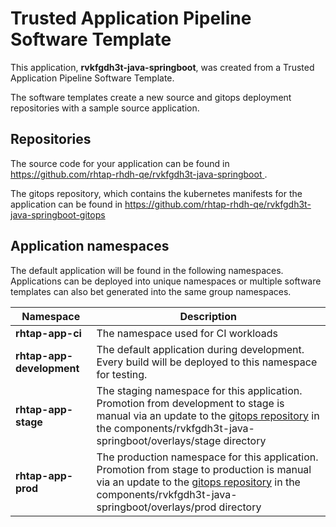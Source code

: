 # Trusted Application Pipeline Software Template

This application, **rvkfgdh3t-java-springboot**, was created from a Trusted Application Pipeline Software Template.

The software templates create a new source and gitops deployment repositories with a sample source application. 

## Repositories

The source code for your application can be found in [https://github.com/rhtap-rhdh-qe/rvkfgdh3t-java-springboot ](https://github.com/rhtap-rhdh-qe/rvkfgdh3t-java-springboot ).
 
The gitops repository, which contains the kubernetes manifests for the application can be found in 
[https://github.com/rhtap-rhdh-qe/rvkfgdh3t-java-springboot-gitops ](https://github.com/rhtap-rhdh-qe/rvkfgdh3t-java-springboot-gitops ) 

## Application namespaces 

The default application will be found in the following namespaces. Applications can be deployed into unique namespaces or multiple software templates can also bet generated into the same group namespaces.  

|  Namespace   |  Description   |  
| -------- | -------- |
| **rhtap-app-ci** | The namespace used for CI workloads |
| **rhtap-app-development** | The default application during development. Every build will be deployed to this namespace for testing. |
| **rhtap-app-stage** | The staging namespace for this application. Promotion from development to stage is manual via an update to the [gitops repository](https://github.com/rhtap-rhdh-qe/rvkfgdh3t-java-springboot-gitops ) in the components/rvkfgdh3t-java-springboot/overlays/stage directory |
| **rhtap-app-prod** | The production namespace for this application. Promotion from stage to production is manual via an update to the [gitops repository](https://github.com/rhtap-rhdh-qe/rvkfgdh3t-java-springboot-gitops ) in the components/rvkfgdh3t-java-springboot/overlays/prod directory |